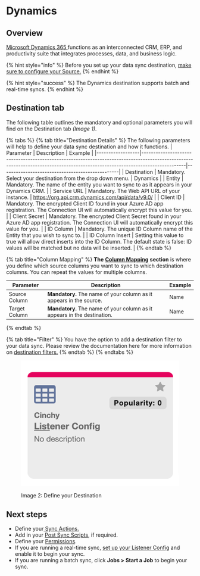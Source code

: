 # Dynamics

## Overview

[Microsoft Dynamics 365 ](https://dynamics.microsoft.com/en-us/)functions as an interconnected CRM, ERP, and productivity suite that integrates processes, data, and business logic.

{% hint style="info" %}
Before you set up your data sync destination, [make sure to configure your Source.](../supported-data-sync-sources/)
{% endhint %}

{% hint style="success" %}
The Dynamics destination supports batch and real-time syncs.
{% endhint %}

## Destination tab

The following table outlines the mandatory and optional parameters you will find on the Destination tab _(Image 1)._

{% tabs %}
{% tab title="Destination Details" %}
The following parameters will help to define your data sync destination and how it functions.
| Parameter        | Description                                                                                                                                                                  | Example                                         |
|------------------|------------------------------------------------------------------------------------------------------------------------------------------------------------------------------|-------------------------------------------------|
| Destination      | Mandatory. Select your destination from the drop down menu.                                                                                                                  | Dynamics                                        |
| Entity           | Mandatory. The name of the entity you want to sync to as it appears in your Dynamics CRM.                                                                                    |
| Service URL      | Mandatory. The Web API URL of your instance.                                                                                                                                | https://org.api.crm.dynamics.com/api/data/v9.0/ |
| Client ID        | Mandatory. The encrypted Client ID found in your Azure AD app registration. The Connection UI will automatically encrypt this value for you.                                 |
| Client Secret    | Mandatory. The encrypted Client Secret found in your Azure AD app registration. The Connection UI will automatically encrypt this value for you.                             |
| ID Column        | Mandatory. The unique ID Column name of the Entity that you wish to sync to.                                                                                                 |
| ID Column Insert | Setting this value to true will allow direct inserts into the ID Column. The default state is false: ID values will be matched but no data will be inserted. |
{% endtab %}

{% tab title="Column Mapping" %}
**The** [**Column Mapping**](../building-data-syncs/columns-and-mappings/#3.-column-mappings) **section** is where you define which source columns you want to sync to which destination columns. You can repeat the values for multiple columns.

| Parameter     | Description                                                              | Example |
| ------------- | ------------------------------------------------------------------------ | ------- |
| Source Column | **Mandatory.** The name of your column as it appears in the source.      | Name    |
| Target Column | **Mandatory.** The name of your column as it appears in the destination. | Name    |
{% endtab %}

{% tab title="Filter" %}
You have the option to add a destination filter to your data sync. Please review the documentation here for more information on [destination filters.](../building-data-syncs/advanced-settings/filters.md#target-filters)
{% endtab %}
{% endtabs %}

<figure><img src="../../.gitbook/assets/image (344).png" alt=""><figcaption><p>Image 2: Define your Destination</p></figcaption></figure>

## Next steps

* Define your[ ](../building-data-syncs/sync-actions.md)[Sync Actions.](../building-data-syncs/sync-actions.md)
* Add in your [Post Sync Scripts](../building-data-syncs/advanced-settings/post-sync-scripts.md), if required.
* Define your [Permissions](../building-data-syncs/#2.-create-a-data-sync-configuration).
* If you are running a real-time sync, [set up your Listener Config](../supported-real-time-sources/) and enable it to begin your sync.
* If you are running a batch sync, click **Jobs > Start a Job** to begin your sync.
